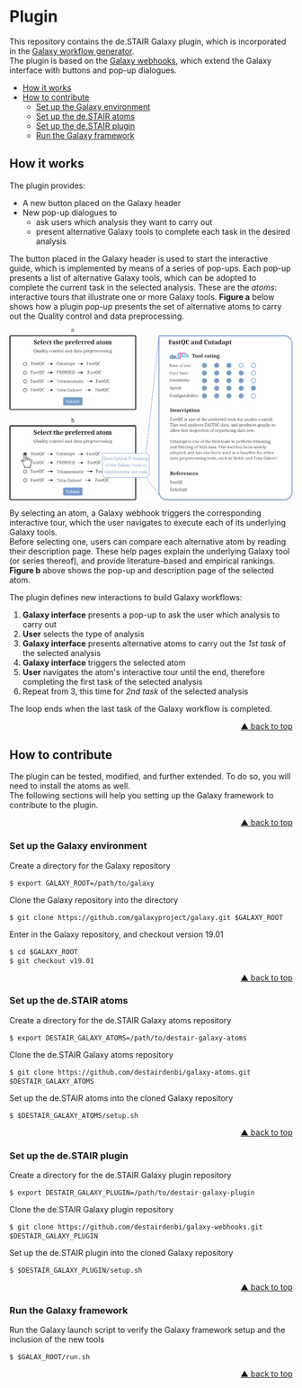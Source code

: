 <div id="top"></div>

# Plugin

This repository contains the de.STAIR Galaxy plugin, which is incorporated in
the [Galaxy workflow generator](https://github.com/destairdenbi/galaxy-workflow-generator).  
The plugin is based on the [Galaxy webhooks](https://docs.galaxyproject.org/en/master/admin/webhooks.html),
which extend the Galaxy interface with buttons and pop-up dialogues.  

- [How it works](#how-it-works)
- [How to contribute](#how-to-contribute)
  - [Set up the Galaxy environment](#set-up-the-galaxy-environment)
  - [Set up the de.STAIR atoms](#set-up-the-destair-atoms)
  - [Set up the de.STAIR plugin](#set-up-the-destair-plugin)
  - [Run the Galaxy framework](#run-the-galaxy-framework)

## How it works
The plugin provides:
- A new button placed on the Galaxy header
- New pop-up dialogues to
  - ask users which analysis they want to carry out
  - present alternative Galaxy tools to complete each task in the desired
analysis

The button placed in the Galaxy header is used to start the interactive
guide, which is implemented by means of a series of pop-ups. Each pop-up
presents a list of alternative Galaxy tools, which can be adopted to complete
the current task in the selected analysis. These are the *atoms*: interactive
tours that illustrate one or more Galaxy tools.
**Figure a** below shows how a plugin pop-up presents the set of alternative
atoms to carry out the Quality control and data preprocessing.

<p align="center">
  <img align="center"
    src="web/popups.png"
    width="600px"
    alt="New pop-ups for the selection of alternative atoms"
    valign="top"/>
</p>

By selecting an atom, a Galaxy webhook triggers the corresponding interactive
tour, which the user navigates to execute each of its underlying Galaxy tools.  
Before selecting one, users can compare each alternative atom by reading their
description page. These help pages explain the underlying Galaxy tool (or
series thereof), and provide literature-based and empirical rankings.  
**Figure b** above shows the pop-up and description page of the selected atom.  

The plugin defines new interactions to build Galaxy workflows:
1. **Galaxy interface** presents a pop-up to ask the user which analysis to
carry out
2. **User** selects the type of analysis
3. **Galaxy interface** presents alternative atoms to carry out the *1st task*
of the selected analysis
4. **Galaxy interface** triggers the selected atom
5. **User** navigates the atom's interactive tour until the end, therefore
completing the first task of the selected analysis
6. Repeat from 3, this time for *2nd task* of the selected analysis

The loop ends when the last task of the Galaxy workflow is completed.
<p align="right"><a href="#top">&#x25B2; back to top</a></p>


## How to contribute

The plugin can be tested, modified, and further extended. To do so, you will
need to install the atoms as well.  
The following sections will help you setting up the Galaxy framework to
contribute to the plugin.
<p align="right"><a href="#top">&#x25B2; back to top</a></p>


### Set up the Galaxy environment

Create a directory for the Galaxy repository
```
$ export GALAXY_ROOT=/path/to/galaxy
```

Clone the Galaxy repository into the directory
```
$ git clone https://github.com/galaxyproject/galaxy.git $GALAXY_ROOT
```

Enter in the Galaxy repository, and checkout version 19.01
```
$ cd $GALAXY_ROOT
$ git checkout v19.01
```
<p align="right"><a href="#top">&#x25B2; back to top</a></p>


### Set up the de.STAIR atoms

Create a directory for the de.STAIR Galaxy atoms repository
```
$ export DESTAIR_GALAXY_ATOMS=/path/to/destair-galaxy-atoms
```

Clone the de.STAIR Galaxy atoms repository
```
$ git clone https://github.com/destairdenbi/galaxy-atoms.git $DESTAIR_GALAXY_ATOMS
```

Set up the de.STAIR atoms into the cloned Galaxy repository
```
$ $DESTAIR_GALAXY_ATOMS/setup.sh
```
<p align="right"><a href="#top">&#x25B2; back to top</a></p>


### Set up the de.STAIR plugin

Create a directory for the de.STAIR Galaxy plugin repository
```
$ export DESTAIR_GALAXY_PLUGIN=/path/to/destair-galaxy-plugin
```

Clone the de.STAIR Galaxy plugin repository
```
$ git clone https://github.com/destairdenbi/galaxy-webhooks.git $DESTAIR_GALAXY_PLUGIN
```

Set up the de.STAIR plugin into the cloned Galaxy repository
```
$ $DESTAIR_GALAXY_PLUGIN/setup.sh
```
<p align="right"><a href="#top">&#x25B2; back to top</a></p>


### Run the Galaxy framework

Run the Galaxy launch script to verify the Galaxy framework setup and the inclusion of the new tools
```
$ $GALAX_ROOT/run.sh
```
<p align="right"><a href="#top">&#x25B2; back to top</a></p>
